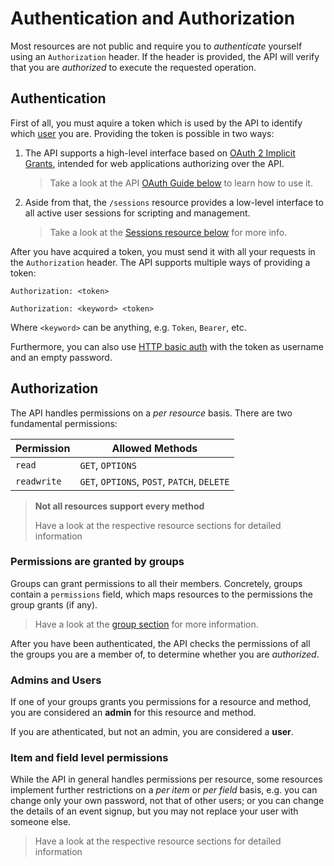 # Authentication and Authorization

Most resources are not public and require you to *authenticate* yourself
using an `Authorization` header. If the header is provided, the API will
verify that you are *authorized* to execute the requested operation.

## Authentication

First of all, you must aquire a token which is used by the API to identify
which [user](#tag/User) you are.
Providing the token is possible in two ways:

1. The API supports a high-level interface based on
   [OAuth 2 Implicit Grants](https://oauth.net/2/grant-types/implicit/),
   intended for web applications authorizing over the API.

   > Take a look at the API [OAuth Guide below](#section/OAuth) to learn how
   > to use it.

2. Aside from that, the `/sessions` resource provides a low-level interface
   to all active user sessions for scripting and management.

   > Take a look at the [Sessions resource below](#tag/Session) for more info.


After you have acquired a token, you must send it with all your requests
in the `Authorization` header. The API supports multiple ways of
providing a token:

```
Authorization: <token>

Authorization: <keyword> <token>
```

Where `<keyword>` can be anything, e.g. `Token`, `Bearer`, etc.

Furthermore, you can also use
[HTTP basic auth](https://en.wikipedia.org/wiki/Basic_access_authentication)
with the token as username and an empty password.

## Authorization

The API handles permissions on a *per resource* basis.
There are two fundamental permissions:

| Permission  | Allowed Methods                             |
|-------------|---------------------------------------------|
| `read`      | `GET`, `OPTIONS`                            |
| `readwrite` | `GET`, `OPTIONS`, `POST`, `PATCH`, `DELETE` |

> **Not all resources support every method**
> 
> Have a look at the respective resource sections for detailed information

### Permissions are granted by groups

Groups can grant permissions to all their members. Concretely,
groups contain a `permissions` field, which maps resources to
the permissions the group grants (if any).

> Have a look at the [group section](#tag/Group) for more information. 

After you have been authenticated, the API checks the permissions
of all the groups you are a member of, to determine whether you are
*authorized*.

### Admins and Users

If one of your groups grants you permissions for a resource and method, you
are considered an **admin** for this resource and method.

If you are athenticated, but not an admin, you are considered a **user**.

### Item and field level permissions

While the API in general handles permissions per resource, some resources
implement further restrictions on a *per item* or *per field* basis, e.g. you
can change only your own password, not that of other users; or you can
change the details of an event signup, but you may not replace your user with
someone else.

> Have a look at the respective resource sections for detailed information
